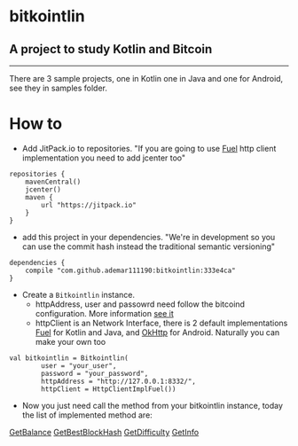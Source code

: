 # bitkointlin
## A project to study Kotlin and Bitcoin

---

There are 3 sample projects, one in Kotlin one in Java and one for Android, see they in samples folder.

# How to

- Add JitPack.io to repositories. "If you are going to use [Fuel](https://github.com/kittinunf/Fuel) http client implementation you need to add jcenter too"

```
repositories {
    mavenCentral()
    jcenter()
    maven {
        url "https://jitpack.io"
    }
}
```

- add this project in your dependencies. "We're in development so you can use the commit hash instead the traditional semantic versioning"

```
dependencies {
    compile "com.github.ademar111190:bitkointlin:333e4ca"
}
```

- Create a `Bitkointlin` instance.
  - httpAddress, user and passowrd need follow the bitcoind configuration. More information [see it](https://bitcoin.org/en/full-node#ubuntu-daemon)
  - httpClient is an Network Interface, there is 2 default implementations [Fuel](https://github.com/kittinunf/Fuel) for Kotlin and Java, and [OkHttp](http://square.github.io/okhttp/) for Android. Naturally you can make your own too

```
val bitkointlin = Bitkointlin(
        user = "your_user",
        password = "your_password",
        httpAddress = "http://127.0.0.1:8332/",
        httpClient = HttpClientImplFuel())
```

- Now you just need call the method from your bitkointlin instance, today the list of implemented method are:

[GetBalance](https://bitcoin.org/en/developer-reference#getbalance)
[GetBestBlockHash](https://bitcoin.org/en/developer-reference#getbestblockhash)
[GetDifficulty](https://bitcoin.org/en/developer-reference#getdifficulty)
[GetInfo](https://bitcoin.org/en/developer-reference#getinfo)
